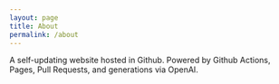 ```yaml
---
layout: page
title: About
permalink: /about
---
```

A self-updating website hosted in Github. Powered by Github Actions, Pages, Pull Requests, and generations via OpenAI.
